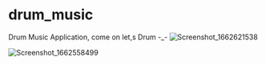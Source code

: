 # drum_music
Drum Music Application, come on let,s Drum -_-
![Screenshot_1662621538](https://user-images.githubusercontent.com/107408431/189293020-db3ec4a7-e8f4-4c84-873c-bcc0bd137375.png)

![Screenshot_1662558499](https://user-images.githubusercontent.com/107408431/189292789-5df83e20-ad67-41eb-942e-4d9b1d2849c4.png)

